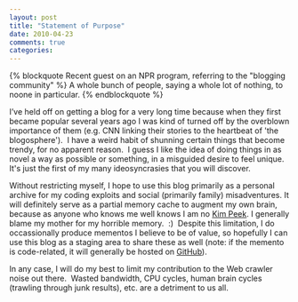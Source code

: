 ```yaml
---
layout: post
title: "Statement of Purpose"
date: 2010-04-23
comments: true
categories: 
---
```


{% blockquote Recent guest on an NPR program, referring to the "blogging community" %}
A whole bunch of people, saying a whole lot of nothing, to noone in   particular.
{% endblockquote %}

I’ve held off on getting a blog for a very long time because when they first
became popular several years ago I was kind of turned off by the overblown
importance of them (e.g. CNN linking their stories to the heartbeat of
'the blogosphere').  <!--more-->I have a weird habit of shunning certain
things that become trendy, for no apparent reason.  I guess I like the idea
of doing things in as novel a way as possible or something, in a misguided
desire to feel unique.  It's just the first of my many ideosyncrasies that
you will discover.

Without restricting myself, I hope to use this blog primarily as a personal
archive for my coding exploits and social (primarily family) misadventures.
It will definitely serve as a partial memory cache to augment my own brain,
because as anyone who knows me well knows I am no <a title="Kim Peek"
href="http://en.wikipedia.org/wiki/Kim_Peek" target="_blank">Kim Peek</a>.
I generally blame my mother for my horrible memory.  :)  Despite this
limitation, I do occassionally produce mementos I believe to be of value,
so hopefully I can use this blog as a staging area to share these as well
(note: if the memento is code-related, it will generally be hosted on
<a title="GitHub" href="http://github.com/abevoelker" target="_blank">GitHub</a>).

In any case, I will do my best to limit my contribution to the Web crawler
noise out there.  Wasted bandwidth, CPU cycles, human brain cycles (trawling
through junk results), etc. are a detriment to us all.
